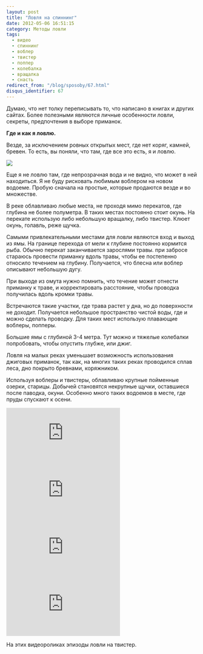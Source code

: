 ```yaml
---
layout: post
title: "Ловля на спиннинг"
date: 2012-05-06 16:51:15
category: Методы ловли
tags:
  - видео
  - спиннинг
  - воблер
  - твистер
  - поппер
  - колебалка
  - вращалка
  - снасть
redirect_from: "/blog/sposoby/67.html"
disqus_identifier: 67
---
```

Думаю, что нет толку переписывать то, что написано в книгах и других
сайтах. Более полезными являются личные особенности ловли, секреты,
предпочтения в выборе приманок.

**Где и как я ловлю.**

Везде, за исключением ровных открытых мест, где нет коряг, камней,
бревен. То есть, вы поняли, что там, где все это есть, я и ловлю.

![](http://fishingguru.ru/uploads/images/00/00/01/2012/05/06/ce81f0.jpg)

Еще я не ловлю там, где непрозрачная вода и не видно, что может в ней
находиться. Я не буду рисковать любимым воблером на новом водоеме.
Пробую сначала на простые, которые продаются везде и во множестве.

В реке облавливаю любые места, не проходя мимо перекатов, где глубина не
более полуметра. В таких местах постоянно стоит окунь. На перекате
использую либо небольшую вращалку, либо твистер. Клюет окунь, голавль,
реже щучка.

Самыми привлекательными местами для ловли являются вход и выход из ямы.
На границе перехода от мели к глубине постоянно кормится рыба. Обычно
перекат заканчивается зарослями травы. при забросе стараюсь провести
приманку вдоль травы, чтобы ее постепенно относило течением на глубину.
Получается, что блесна или воблер описывают небольшую дугу.

При выходе из омута нужно помнить, что течение может отнести приманку к
траве, и корректировать расстояние, чтобы проводка получилась вдоль
кромки травы.

Встречаются такие участки, где трава растет у дна, но до поверхности не
доходит. Получается небольшое пространство чистой воды, где и можно
сделать проводку. Для таких мест использую плавающие воблеры, попперы.

Большие ямы с глубиной 3-4 метра. Тут можно и тяжелые колебалки
попробовать, чтобы опустить глубже, или джиг.

Ловля на малых реках уменьшает возможность использования джиговых
приманок, так как, на многих таких реках проводился сплав леса, дно
покрыто бревнами, коряжником.

Используя воблеры и твистеры, облавливаю крупные пойменные озерки,
старицы. Добычей становятся некрупные щучки, оставшиеся после паводка,
окуни. Особенно много таких водоемов в месте, где пруды спускают к
осени.

<div class="video">
  <iframe src="https://www.youtube.com/embed/cEAWhhcy8Jo" frameborder="0" allowfullscreen></iframe>
</div>

<div class="video">
  <iframe src="https://www.youtube.com/embed/jcU96lmgwb4" frameborder="0" allowfullscreen></iframe>
</div>

<div class="video">
  <iframe src="https://www.youtube.com/embed/FpQhhRV4Z3Y" frameborder="0" allowfullscreen></iframe>
</div>

<div class="video">
  <iframe src="https://www.youtube.com/embed/7lTkch9LYKI" frameborder="0" allowfullscreen></iframe>
</div>

На этих видеороликах эпизоды ловли на твистер.
